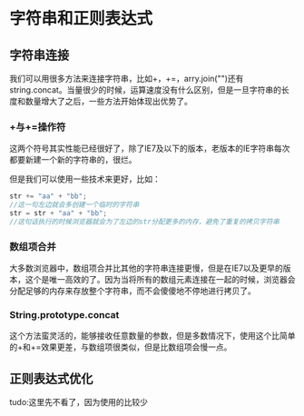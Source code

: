 # 字符串和正则表达式
## 字符串连接
我们可以用很多方法来连接字符串，比如+，+=，arry.join("")还有string.concat。当量很少的时候，运算速度没有什么区别，但是一旦字符串的长度和数量增大了之后，一些方法开始体现出优势了。

### +与+=操作符
这两个符号其实性能已经很好了，除了IE7及以下的版本，老版本的IE字符串每次都要新建一个新的字符串的，很烂。

但是我们可以使用一些技术来更好，比如：

```javascript
str += "aa" + "bb";
//这一句左边就会多创建一个临时的字符串
str = str + "aa" + "bb";
//这句话执行的时候浏览器就会为了左边的str分配更多的内存，避免了重复的拷贝字符串
```

### 数组项合并
大多数浏览器中，数组项合并比其他的字符串连接更慢，但是在IE7以及更早的版本，这个是唯一高效的了。因为当将所有的数组元素连接在一起的时候，浏览器会分配足够的内存来存放整个字符串，而不会傻傻地不停地进行拷贝了。

### String.prototype.concat
这个方法蛮灵活的，能够接收任意数量的参数，但是多数情况下，使用这个比简单的+和+=效果更差，与数组项很类似，但是比数组项会慢一点。

## 正则表达式优化
tudo:这里先不看了，因为使用的比较少
